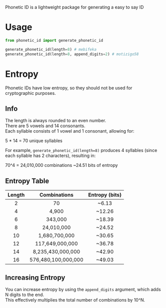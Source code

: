 Phonetic ID is a lightweight package for generating a easy to say ID

# Usage

```python
from phonetic_id import generate_phonetic_id

generate_phonetic_id(length=8) # mebifeka
generate_phonetic_id(length=8, append_digits=2) # motizigo58
```

# Entropy

Phonetic IDs have low entropy, so they should not be used for cryptographic purposes.

## Info

The length is always rounded to an even number.  
There are 5 vowels and 14 consonants.  
Each syllable consists of 1 vowel and 1 consonant, allowing for:

5 \* 14 = 70 unique syllables

For example, `generate_phonetic_id(length=8)` produces 4 syllables (since each syllable has 2 characters), resulting in:

70^4 = 24,010,000 combinations
~24.51 bits of entropy

## Entropy Table

| Length |    Combinations     | Entropy (bits) |
| :----: | :-----------------: | :------------: |
|   2    |         70          |     ~6.13      |
|   4    |        4,900        |     ~12.26     |
|   6    |       343,000       |     ~18.39     |
|   8    |     24,010,000      |     ~24.52     |
|   10   |    1,680,700,000    |     ~30.65     |
|   12   |   117,649,000,000   |     ~36.78     |
|   14   |  8,235,430,000,000  |     ~42.90     |
|   16   | 576,480,100,000,000 |     ~49.03     |

## Increasing Entropy

You can increase entropy by using the `append_digits` argument, which adds N digits to the end.  
This effectively multiplies the total number of combinations by 10^N.
